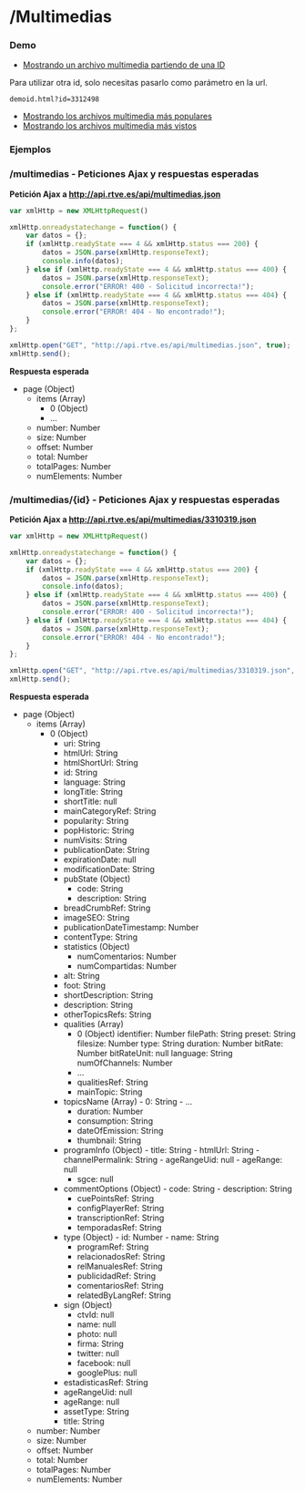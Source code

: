 # /Multimedias


### Demo

- [Mostrando un archivo multimedia partiendo de una ID](demoid.html)

Para utilizar otra id, solo necesitas pasarlo como parámetro en la url.

```
demoid.html?id=3312498
```

- [Mostrando los archivos multimedia más populares](demopopulares.html)
- [Mostrando los archivos multimedia más vistos](demovistos.html)


### Ejemplos


### /multimedias - Peticiones Ajax y respuestas esperadas

**Petición Ajax a http://api.rtve.es/api/multimedias.json**

```javascript
var xmlHttp = new XMLHttpRequest()

xmlHttp.onreadystatechange = function() {
    var datos = {};
    if (xmlHttp.readyState === 4 && xmlHttp.status === 200) {
        datos = JSON.parse(xmlHttp.responseText);
        console.info(datos);
    } else if (xmlHttp.readyState === 4 && xmlHttp.status === 400) {
        datos = JSON.parse(xmlHttp.responseText);
        console.error("ERROR! 400 - Solicitud incorrecta!");         
    } else if (xmlHttp.readyState === 4 && xmlHttp.status === 404) {
        datos = JSON.parse(xmlHttp.responseText);
        console.error("ERROR! 404 - No encontrado!");
    }
};

xmlHttp.open("GET", "http://api.rtve.es/api/multimedias.json", true);
xmlHttp.send();
```

**Respuesta esperada**

- page (Object)
	- items (Array)
		- 0 (Object)
		- ...
	- number: Number
	- size: Number
	- offset: Number
	- total: Number
	- totalPages: Number
	- numElements: Number



### /multimedias/{id} - Peticiones Ajax y respuestas esperadas

**Petición Ajax a http://api.rtve.es/api/multimedias/3310319.json**

```javascript
var xmlHttp = new XMLHttpRequest()

xmlHttp.onreadystatechange = function() {
    var datos = {};
    if (xmlHttp.readyState === 4 && xmlHttp.status === 200) {
        datos = JSON.parse(xmlHttp.responseText);
        console.info(datos);
    } else if (xmlHttp.readyState === 4 && xmlHttp.status === 400) {
        datos = JSON.parse(xmlHttp.responseText);
        console.error("ERROR! 400 - Solicitud incorrecta!");         
    } else if (xmlHttp.readyState === 4 && xmlHttp.status === 404) {
        datos = JSON.parse(xmlHttp.responseText);
        console.error("ERROR! 404 - No encontrado!");
    }
};

xmlHttp.open("GET", "http://api.rtve.es/api/multimedias/3310319.json", true);
xmlHttp.send();
```

**Respuesta esperada**

- page (Object)
	- items (Array)
		- 0 (Object)
			- uri: String
			- htmlUrl: String
			- htmlShortUrl: String
			- id: String
			- language: String
			- longTitle: String
			- shortTitle: null
			- mainCategoryRef: String
			- popularity: String
			- popHistoric: String
			- numVisits: String
			- publicationDate: String
			- expirationDate: null
			- modificationDate: String
			- pubState (Object)
				- code: String
				- description: String
			- breadCrumbRef: String
			- imageSEO: String
			- publicationDateTimestamp: Number
			- contentType: String
			- statistics (Object)
				- numComentarios: Number
				- numCompartidas: Number
			- alt: String
			- foot: String
			- shortDescription: String
			- description: String
			- otherTopicsRefs: String
			- qualities (Array)
				- 0 (Object)
					identifier: Number
					filePath: String
					preset: String
					filesize: Number
					type: String
					duration: Number
					bitRate: Number
					bitRateUnit: null
					language: String
					numOfChannels: Number
				- ...	
				- qualitiesRef: String
				- mainTopic: String
			- topicsName (Array)
					- 0: String
					- ...
				- duration: Number
				- consumption: String
				- dateOfEmission: String
				- thumbnail: String
			- programInfo (Object)
					- title: String
					- htmlUrl: String
					- channelPermalink: String
					- ageRangeUid: null
					- ageRange: null
				- sgce: null
			- commentOptions (Object)
					- code: String
					- description: String
				- cuePointsRef: String
				- configPlayerRef: String
				- transcriptionRef: String
				- temporadasRef: String
			- type (Object)
					- id: Number
					- name: String
				- programRef: String
				- relacionadosRef: String
				- relManualesRef: String
				- publicidadRef: String
				- comentariosRef: String
				- relatedByLangRef: String
			- sign (Object)
				- ctvId: null
				- name: null
				- photo: null
				- firma: String
				- twitter: null
				- facebook: null
				- googlePlus: null
			- estadisticasRef: String
			- ageRangeUid: null
			- ageRange: null
			- assetType: String
			- title: String
	- number: Number
	- size: Number
	- offset: Number
	- total: Number
	- totalPages: Number
	- numElements: Number